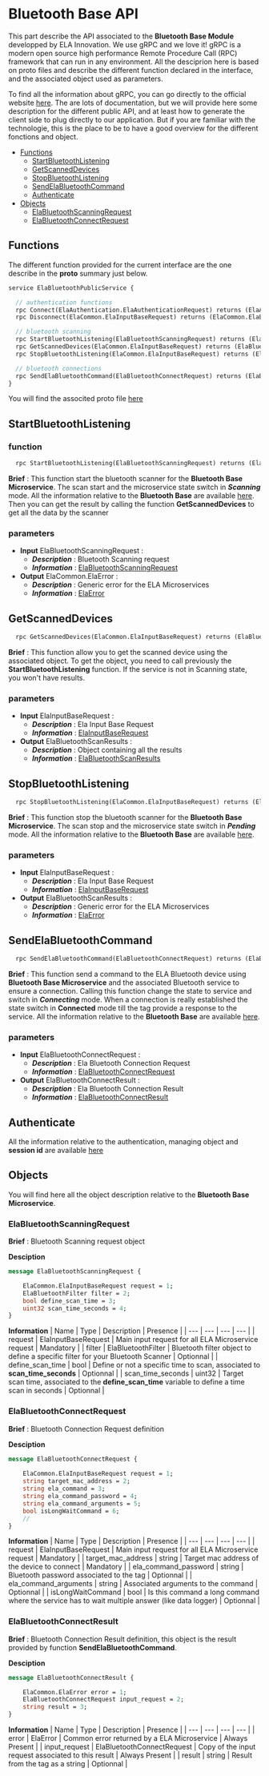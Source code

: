 # Bluetooth Base API
This part describe the API associated to the **Bluetooth Base Module** developped by ELA Innovation. We use gRPC and we love it! gRPC is a modern open source high performance Remote Procedure Call (RPC) framework that can run in any environment. All the desciprion here is based on proto files and describe the different function declared in the interface, and the associated object used as parameters.

To find all the information about gRPC, you can go directly to the official website [here][here_grpc]. The are lots of documentation, but we will provide here some description for the different public API, and at least how to generate the client side to plug directly to our application. But if you are familiar with the technologie, this is the place to be to have a good overview for the different fonctions and object.

- [Functions](#functions)
    - [StartBluetoothListening](#startbluetoothlistening)
    - [GetScannedDevices](#getscanneddevices)
    - [StopBluetoothListening](#stopbluetoothlistening)
    - [SendElaBluetoothCommand](#sendelabluetoothcommand)
    - [Authenticate](#authenticate)
- [Objects](#objects)
    - [ElaBluetoothScanningRequest](#elabluetoothscanningrequest)
    - [ElaBluetoothConnectRequest](#elabluetoothconnectrequest)

## Functions
The different function provided for the current interface are the one describe in the **proto** summary just below.
```proto
service ElaBluetoothPublicService {

  // authentication functions
  rpc Connect(ElaAuthentication.ElaAuthenticationRequest) returns (ElaAuthentication.ElaAuthenticationResponse) {}
  rpc Disconnect(ElaCommon.ElaInputBaseRequest) returns (ElaCommon.ElaError) {}

  // bluetooth scanning
  rpc StartBluetoothListening(ElaBluetoothScanningRequest) returns (ElaCommon.ElaError) {}
  rpc GetScannedDevices(ElaCommon.ElaInputBaseRequest) returns (ElaBluetoothScanResults) {}
  rpc StopBluetoothListening(ElaCommon.ElaInputBaseRequest) returns (ElaCommon.ElaError) {}

  // bluetooth connections
  rpc SendElaBluetoothCommand(ElaBluetoothConnectRequest) returns (ElaBluetoothConnectResult) {}
}
```

You will find the associted proto file [here](https://github.com/elaInnovation/elaMicroserviceGrpc/blob/master/Protos/Bluetooth/ElaBluetoothPublicAPI.proto)

## StartBluetoothListening
### function
```proto
  rpc StartBluetoothListening(ElaBluetoothScanningRequest) returns (ElaCommon.ElaError) {}
```

**Brief** : This function start the bluetooth scanner for the **Bluetooth Base Microservice**. The scan start and the microservice state switch in ***Scanning*** mode. All the information relative to the **Bluetooth Base** are available [here][here_bluetooth_information]. Then you can get the result by calling the function **GetScannedDevices** to get all the data by the scanner 

### parameters
- **Input** ElaBluetoothScanningRequest :
    - ***Description*** : Bluetooth Scanning request
    - ***Information*** : [ElaBluetoothScanningRequest](#elabluetoothscanningrequest)
- **Output** ElaCommon.ElaError : 
    - ***Description*** : Generic error for the ELA Microservices
    - ***Information*** : [ElaError](https://github.com/elaInnovation/elaMicroserviceGrpc/blob/master/Documentation/Ela%20Common/README.md#elaerror)

## GetScannedDevices
```proto
  rpc GetScannedDevices(ElaCommon.ElaInputBaseRequest) returns (ElaBluetoothScanResults) {}
```

**Brief** : This function allow you to get the scanned device using the associated object. To get the object, you need to call previously the **StartBluetoothListening** function. If the service is not in Scanning state, you won't have results.

### parameters
- **Input** ElaInputBaseRequest :
    - ***Description*** : Ela Input Base Request
    - ***Information*** : [ElaInputBaseRequest](https://github.com/elaInnovation/elaMicroserviceGrpc/blob/master/Documentation/Ela%20Common/README.md#elainputbaserequest)
- **Output** ElaBluetoothScanResults : 
    - ***Description*** : Object containing all the results
    - ***Information*** : [ElaBluetoothScanResults](https://github.com/elaInnovation/elaMicroserviceGrpc/blob/master/Documentation/Bluetooth%20Common/README.md#elabluetoothscanresults)

## StopBluetoothListening
```proto
  rpc StopBluetoothListening(ElaCommon.ElaInputBaseRequest) returns (ElaCommon.ElaError) {}
```

**Brief** : This function stop the bluetooth scanner for the **Bluetooth Base Microservice**. The scan stop and the microservice state switch in ***Pending*** mode. All the information relative to the **Bluetooth Base** are available [here][here_bluetooth_information].

### parameters
- **Input** ElaInputBaseRequest :
    - ***Description*** : Ela Input Base Request
    - ***Information*** : [ElaInputBaseRequest](https://github.com/elaInnovation/elaMicroserviceGrpc/blob/master/Documentation/Ela%20Common/README.md#elainputbaserequest)
- **Output** ElaBluetoothScanResults : 
    - ***Description*** : Generic error for the ELA Microservices
    - ***Information*** : [ElaError](https://github.com/elaInnovation/elaMicroserviceGrpc/blob/master/Documentation/Ela%20Common/README.md#elaerror)

## SendElaBluetoothCommand
```proto
  rpc SendElaBluetoothCommand(ElaBluetoothConnectRequest) returns (ElaBluetoothConnectResult) {}
```

**Brief** : This function send a command to the ELA Bluetooth device using **Bluetooth Base Microservice** and the associated Bluetooth service to ensure a connection. Calling this function change the state to service and switch in ***Connecting*** mode. When a connection is really established the state switch in **Connected** mode till the tag provide a response to the service. All the information relative to the **Bluetooth Base** are available [here][here_bluetooth_information].

### parameters
- **Input** ElaBluetoothConnectRequest :
    - ***Description*** : Ela Bluetooth Connection Request
    - ***Information*** : [ElaBluetoothConnectRequest](https://github.com/elaInnovation/elaMicroserviceGrpc/blob/master/Documentation/Ela%20Base/README.md#elabluetoothconnectrequest)
- **Output** ElaBluetoothConnectResult : 
    - ***Description*** : Ela Bluetooth Connection Result
    - ***Information*** : [ElaBluetoothConnectResult](https://github.com/elaInnovation/elaMicroserviceGrpc/blob/master/Documentation/Ela%20Base/README.md#elabluetoothconnectresult)

## Authenticate
All the information relative to the authentication, managing object and **session id** are available [here](https://github.com/elaInnovation/ELA-Microservices/blob/master/Documentation/Authentication/README.md})

## Objects
You will find here all the object description relative to the **Bluetooth Base Microservice**.

### ElaBluetoothScanningRequest
**Brief** : Bluetooth Scanning request object

**Desciption**
```proto
message ElaBluetoothScanningRequest {

	ElaCommon.ElaInputBaseRequest request = 1;
	ElaBluetoothFilter filter = 2;
	bool define_scan_time = 3;
	uint32 scan_time_seconds = 4;
}
````

**Information**
| Name | Type | Description | Presence |
| --- | --- | --- | --- |
| request | ElaInputBaseRequest | Main input request for all ELA Microservice request | Mandatory |
| filter | ElaBluetoothFilter | Bluetooth filter object to define a specific filter for your Bluetooth Scanner | Optionnal |
| define_scan_time | bool | Define or not a specific time to scan, associated to **scan_time_seconds** | Optionnal |
| scan_time_seconds | uint32 | Target scan time, associated to the **define_scan_time** variable to define a time scan in seconds | Optionnal |

### ElaBluetoothConnectRequest
**Brief** : Bluetooth Connection Request definition

**Desciption**
```proto
message ElaBluetoothConnectRequest {
	
	ElaCommon.ElaInputBaseRequest request = 1;
	string target_mac_address = 2;
	string ela_command = 3;
	string ela_command_password = 4;
	string ela_command_arguments = 5;
	bool isLongWaitCommand = 6;
	//
}
```

**Information**
| Name | Type | Description | Presence |
| --- | --- | --- | --- |
| request | ElaInputBaseRequest | Main input request for all ELA Microservice request | Mandatory |
| target_mac_address | string | Target mac address of the device to connect | Mandatory |
| ela_command_password | string | Bluetooth password associated to the tag | Optionnal |
| ela_command_arguments | string | Associated arguments to the command | Optionnal |
| isLongWaitCommand | bool | Is this command a long command where the service has to wait multiple answer (like data logger) | Optionnal |

### ElaBluetoothConnectResult
**Brief** : Bluetooth Connection Result definition, this object is the result provided by function **SendElaBluetoothCommand**.

**Desciption**
```proto
message ElaBluetoothConnectResult {

	ElaCommon.ElaError error = 1;
	ElaBluetoothConnectRequest input_request = 2;
	string result = 3;
}
```

**Information**
| Name | Type | Description | Presence |
| --- | --- | --- | --- |
| error | ElaError | Common error returned by a ELA Microservice | Always Present |
| input_request | ElaBluetoothConnectRequest | Copy of the input request associated to this result | Always Present |
| result | string | Result from the tag as a string | Optionnal |

[here_grpc]: https://grpc.io

[here_bluetooth_information]: https://github.com/elaInnovation/ELA-Microservices/blob/master/Documentation/Bluetooth%20Base/README.md
